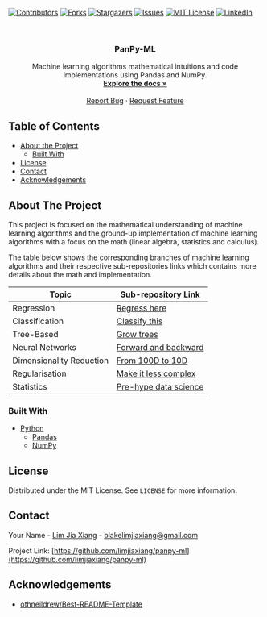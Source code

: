 [![Contributors][contributors-shield]][contributors-url]
[![Forks][forks-shield]][forks-url]
[![Stargazers][stars-shield]][stars-url]
[![Issues][issues-shield]][issues-url]
[![MIT License][license-shield]][license-url]
[![LinkedIn][linkedin-shield]][linkedin-url]

<!-- PROJECT LOGO -->
<br />
<p align="center">
  <h3 align="center">PanPy-ML</h3>

  <p align="center">
    Machine learning algorithms mathematical intuitions and code implementations using Pandas and NumPy.
    <br />
    <a href="https://github.com/limjiaxiang/panpy-ml/README.md"><strong>Explore the docs »</strong></a>
    <br />
    <br />
    <a href="https://github.com/limjiaxiang/panpy-ml/issues">Report Bug</a>
    ·
    <a href="https://github.com/limjiaxiang/panpy-ml/issues">Request Feature</a>
  </p>
</p>
 
 
 
<!-- TABLE OF CONTENTS -->
## Table of Contents

* [About the Project](#about-the-project)
  * [Built With](#built-with)
* [License](#license)
* [Contact](#contact)
* [Acknowledgements](#acknowledgements)



<!-- About The Project -->
## About The Project

This project is focused on the mathematical understanding of machine learning algorithms and the ground-up implementation of machine learning algorithms with a focus on the math (linear algebra, statistics and calculus).  

The table below shows the corresponding branches of machine learning algorithms and their respective sub-repositories links which contains more details about the math and implementation.

| Topic                     | Sub-repository Link        | 
| ------------------------- | -------------------------- | 
| Regression                | [Regress here](regression)
| Classification            | [Classify this](classification)
| Tree-Based                | [Grow trees](trees)
| Neural Networks           | [Forward and backward](neural_network)
| Dimensionality Reduction  | [From 100D to 10D](dimensionality_reduction)
| Regularisation            | [Make it less complex](regularisation)
| Statistics                | [Pre-hype data science](utils)



### Built With
* [Python](https://www.python.org)
  * [Pandas](https://pandas.pydata.org/)
  * [NumPy](https://numpy.org/)



<!-- LICENSE -->
## License

Distributed under the MIT License. See `LICENSE` for more information.



<!-- CONTACT -->
## Contact

Your Name - [Lim Jia Xiang](https://linkedin.com/in/limjiaxiang) - blakelimjiaxiang@gmail.com

Project Link: [https://github.com/limjiaxiang/panpy-ml](https://github.com/limjiaxiang/panpy-ml)



<!-- ACKNOWLEDGEMENTS -->
## Acknowledgements
* [othneildrew/Best-README-Template](https://github.com/othneildrew/Best-README-Template/blob/master/README.md)



<!-- MARKDOWN LINKS & IMAGES -->
<!-- https://www.markdownguide.org/basic-syntax/#reference-style-links -->
[contributors-shield]: https://img.shields.io/github/contributors/othneildrew/Best-README-Template.svg?style=flat-square
[contributors-url]: https://github.com/othneildrew/Best-README-Template/graphs/contributors
[forks-shield]: https://img.shields.io/github/forks/othneildrew/Best-README-Template.svg?style=flat-square
[forks-url]: https://github.com/othneildrew/Best-README-Template/network/members
[stars-shield]: https://img.shields.io/github/stars/othneildrew/Best-README-Template.svg?style=flat-square
[stars-url]: https://github.com/othneildrew/Best-README-Template/stargazers
[issues-shield]: https://img.shields.io/github/issues/othneildrew/Best-README-Template.svg?style=flat-square
[issues-url]: https://github.com/othneildrew/Best-README-Template/issues
[license-shield]: https://img.shields.io/github/license/othneildrew/Best-README-Template.svg?style=flat-square
[license-url]: https://github.com/othneildrew/Best-README-Template/blob/master/LICENSE.txt
[linkedin-shield]: https://img.shields.io/badge/-LinkedIn-black.svg?style=flat-square&logo=linkedin&colorB=555
[linkedin-url]: https://linkedin.com/in/othneildrew
